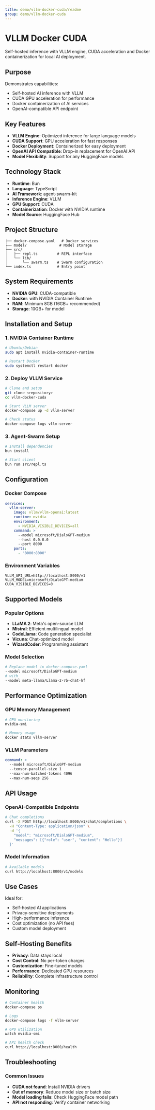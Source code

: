 ```yaml
---
title: demo/vllm-docker-cuda/readme
group: demo/vllm-docker-cuda
---
```


# VLLM Docker CUDA

Self-hosted inference with VLLM engine, CUDA acceleration and Docker containerization for local AI deployment.

## Purpose

Demonstrates capabilities:
- Self-hosted AI inference with VLLM
- CUDA GPU acceleration for performance
- Docker containerization of AI services
- OpenAI-compatible API endpoint

## Key Features

- **VLLM Engine**: Optimized inference for large language models
- **CUDA Support**: GPU acceleration for fast responses
- **Docker Deployment**: Containerized for easy deployment
- **OpenAI API Compatible**: Drop-in replacement for OpenAI API
- **Model Flexibility**: Support for any HuggingFace models

## Technology Stack

- **Runtime**: Bun
- **Language**: TypeScript
- **AI Framework**: agent-swarm-kit
- **Inference Engine**: VLLM
- **GPU Support**: CUDA
- **Containerization**: Docker with NVIDIA runtime
- **Model Source**: HuggingFace Hub

## Project Structure

```
├── docker-compose.yaml   # Docker services
├── model/               # Model storage
├── src/
│   ├── repl.ts         # REPL interface
│   └── lib/
│       └── swarm.ts    # Swarm configuration
└── index.ts            # Entry point
```

## System Requirements

- **NVIDIA GPU**: CUDA-compatible
- **Docker**: with NVIDIA Container Runtime
- **RAM**: Minimum 8GB (16GB+ recommended)
- **Storage**: 10GB+ for model

## Installation and Setup

### 1. NVIDIA Container Runtime
```bash
# Ubuntu/Debian
sudo apt install nvidia-container-runtime

# Restart Docker
sudo systemctl restart docker
```

### 2. Deploy VLLM Service
```bash
# Clone and setup
git clone <repository>
cd vllm-docker-cuda

# Start VLLM server
docker-compose up -d vllm-server

# Check status
docker-compose logs vllm-server
```

### 3. Agent-Swarm Setup
```bash
# Install dependencies
bun install

# Start client
bun run src/repl.ts
```

## Configuration

### Docker Compose
```yaml
services:
  vllm-server:
    image: vllm/vllm-openai:latest
    runtime: nvidia
    environment:
      - NVIDIA_VISIBLE_DEVICES=all
    command: >
      --model microsoft/DialoGPT-medium
      --host 0.0.0.0
      --port 8000
    ports:
      - "8000:8000"
```

### Environment Variables
```env
VLLM_API_URL=http://localhost:8000/v1
VLLM_MODEL=microsoft/DialoGPT-medium
CUDA_VISIBLE_DEVICES=0
```

## Supported Models

### Popular Options
- **LLaMA 2**: Meta's open-source LLM
- **Mistral**: Efficient multilingual model
- **CodeLlama**: Code generation specialist
- **Vicuna**: Chat-optimized model
- **WizardCoder**: Programming assistant

### Model Selection
```bash
# Replace model in docker-compose.yaml
--model microsoft/DialoGPT-medium
# with
--model meta-llama/Llama-2-7b-chat-hf
```

## Performance Optimization

### GPU Memory Management
```bash
# GPU monitoring
nvidia-smi

# Memory usage
docker stats vllm-server
```

### VLLM Parameters
```yaml
command: >
  --model microsoft/DialoGPT-medium
  --tensor-parallel-size 1
  --max-num-batched-tokens 4096
  --max-num-seqs 256
```

## API Usage

### OpenAI-Compatible Endpoints
```bash
# Chat completions
curl -X POST http://localhost:8000/v1/chat/completions \
  -H "Content-Type: application/json" \
  -d '{
    "model": "microsoft/DialoGPT-medium",
    "messages": [{"role": "user", "content": "Hello"}]
  }'
```

### Model Information
```bash
# Available models
curl http://localhost:8000/v1/models
```

## Use Cases

Ideal for:
- Self-hosted AI applications
- Privacy-sensitive deployments
- High-performance inference
- Cost optimization (no API fees)
- Custom model deployment

## Self-Hosting Benefits

- **Privacy**: Data stays local
- **Cost Control**: No per-token charges
- **Customization**: Fine-tuned models
- **Performance**: Dedicated GPU resources
- **Reliability**: Complete infrastructure control

## Monitoring

```bash
# Container health
docker-compose ps

# Logs
docker-compose logs -f vllm-server

# GPU utilization
watch nvidia-smi

# API health check
curl http://localhost:8000/health
```

## Troubleshooting

### Common Issues
- **CUDA not found**: Install NVIDIA drivers
- **Out of memory**: Reduce model size or batch size
- **Model loading fails**: Check HuggingFace model path
- **API not responding**: Verify container networking